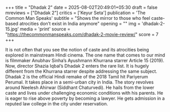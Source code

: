 +++
title = "Dhadak 2"
date = 2025-08-02T20:49:01+05:30
draft = false
mreviews = ["Dhadak 2"]
critics = ['Keyur Seta']
publication = 'The Common Man Speaks'
subtitle = "Shows the mirror to those who feel caste-based atrocities don’t exist in India anymore"
opening = ""
img = 'dhadak-2-15.jpg'
media = 'print'
source = "https://thecommonmanspeaks.com/dhadak-2-movie-review/"
score = 7
+++

It is not often that you see the notion of caste and its atrocities being explored in mainstream Hindi cinema. The one name that comes to our mind is filmmaker Anubhav Sinha’s Ayushmann Khurrana starrer Article 15 (2019). Now, director Shazia Iqbal’s Dhadak 2 enters the rare list. It is hugely different from the Khurrana starrer despite addressing the same subject. Dhadak 2 is the official Hindi remake of the 2018 Tamil hit Pariyerum Perumal. It takes place in a semi-urban city in India. The story revolves around Neelesh Ahirwar (Siddhant Chaturvedi). He hails from the lower caste and lives under challenging economic conditions with his parents. He is eager to rise above poverty by becoming a lawyer. He gets admission in a reputed law college in the city under reservation.
